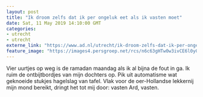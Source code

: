 ```yaml
---
layout: post
title: "Ik droom zelfs dat ik per ongeluk eet als ik vasten moet"
date: Sat, 11 May 2019 14:10:00 GMT
categories: 
- utrecht 
- utrecht 
externe_link: "https://www.ad.nl/utrecht/ik-droom-zelfs-dat-ik-per-ongeluk-eet-als-ik-vasten-moet~acb37d01/"
feature_image: "https://images4.persgroep.net/rcs/n6c63gHTw0w3ivCE6l0y07E6RAo/diocontent/147977205/_fitwidth/400/?appId=21791a8992982cd8da851550a453bd7f&quality=0.7"
---
```


Vier uurtjes op weg is de ramadan maandag als ik al bijna de fout in ga. Ik ruim de ontbijtbordjes van mijn dochters op. Pik uit automatisme wat geknoeide stukjes hagelslag van tafel. Vlak voor de oer-Hollandse lekkernij mijn mond bereikt, dringt het tot mij door: vasten Ard, vasten.
